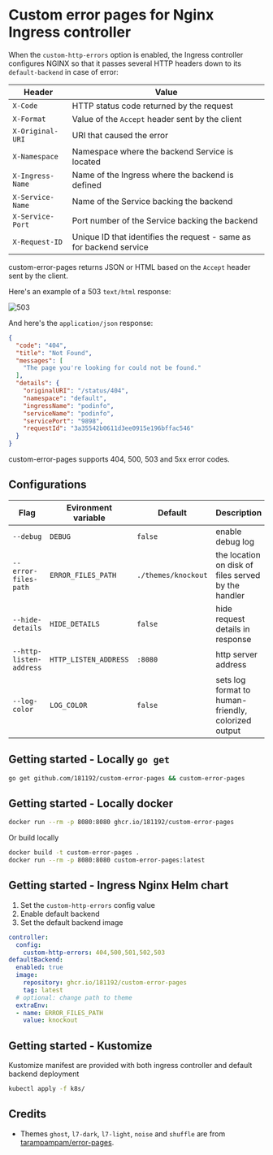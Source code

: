 # Custom error pages for Nginx Ingress controller

When the `custom-http-errors` option is enabled, the Ingress controller configures NGINX so
that it passes several HTTP headers down to its `default-backend` in case of error:

| Header           | Value                                                               |
| ---------------- | ------------------------------------------------------------------- |
| `X-Code`         | HTTP status code returned by the request                            |
| `X-Format`       | Value of the `Accept` header sent by the client                     |
| `X-Original-URI` | URI that caused the error                                           |
| `X-Namespace`    | Namespace where the backend Service is located                      |
| `X-Ingress-Name` | Name of the Ingress where the backend is defined                    |
| `X-Service-Name` | Name of the Service backing the backend                             |
| `X-Service-Port` | Port number of the Service backing the backend                      |
| `X-Request-ID`   | Unique ID that identifies the request - same as for backend service |

custom-error-pages returns JSON or HTML based on the `Accept` header sent by the client.

Here's an example of a 503 `text/html` response:

![503](images/503.gif)

And here's the `application/json` response:

```json
{
  "code": "404",
  "title": "Not Found",
  "messages": [
    "The page you're looking for could not be found."
  ],
  "details": {
    "originalURI": "/status/404",
    "namespace": "default",
    "ingressName": "podinfo",
    "serviceName": "podinfo",
    "servicePort": "9898",
    "requestId": "3a35542b0611d3ee0915e196bffac546"
  }
}
```

custom-error-pages supports 404, 500, 503 and 5xx error codes.

## Configurations

| Flag                    | Evironment variable   | Default             | Description                                         |
|-------------------------|-----------------------|---------------------|-----------------------------------------------------|
| `--debug`               | `DEBUG`               | `false`             | enable debug log                                    |
| `--error-files-path`    | `ERROR_FILES_PATH`    | `./themes/knockout` | the location on disk of files served by the handler |
| `--hide-details`        | `HIDE_DETAILS`        | `false`             | hide request details in response                    |
| `--http-listen-address` | `HTTP_LISTEN_ADDRESS` | `:8080`             | http server address                                 |
| `--log-color`           | `LOG_COLOR`           | `false`             | sets log format to human-friendly, colorized output |

## Getting started - Locally `go get`

```bash
go get github.com/181192/custom-error-pages && custom-error-pages
```

## Getting started - Locally docker

```bash
docker run --rm -p 8080:8080 ghcr.io/181192/custom-error-pages
```

Or build locally

```bash
docker build -t custom-error-pages .
docker run --rm -p 8080:8080 custom-error-pages:latest
```

## Getting started - Ingress Nginx Helm chart

1. Set the `custom-http-errors` config value
2. Enable default backend
3. Set the default backend image

```yaml
controller:
  config:
    custom-http-errors: 404,500,501,502,503
defaultBackend:
  enabled: true
  image:
    repository: ghcr.io/181192/custom-error-pages
    tag: latest
  # optional: change path to theme
  extraEnv:
  - name: ERROR_FILES_PATH
    value: knockout
```

## Getting started - Kustomize

Kustomize manifest are provided with both ingress controller and default backend deployment

```bash
kubectl apply -f k8s/
```

## Credits

- Themes `ghost`, `l7-dark`, `l7-light`, `noise` and `shuffle` are from [tarampampam/error-pages](https://github.com/tarampampam/error-pages).
